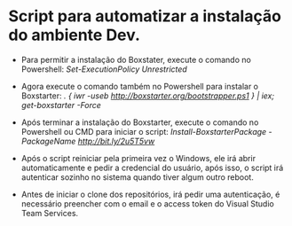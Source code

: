 # Script para automatizar a instalação do ambiente Dev.


- Para permitir a instalação do Boxstater, execute o comando no Powershell: *Set-ExecutionPolicy Unrestricted*

- Agora execute o comando também no Powershell para instalar o Boxstarter: *. { iwr -useb http://boxstarter.org/bootstrapper.ps1 } | iex; get-boxstarter -Force*

- Após terminar a instalação do Boxstarter, execute o comando no Powershell ou CMD para iniciar o script: *Install-BoxstarterPackage -PackageName http://bit.ly/2u5T5vw*

- Após o script reiniciar pela primeira vez o Windows, ele irá abrir automaticamente e pedir a credencial do usuário, após isso, o script irá autenticar sozinho no sistema quando tiver algum outro reboot.

- Antes de iniciar o clone dos repositórios, irá pedir uma autenticação, é necessário preencher com o email e o access token do Visual Studio Team Services.
